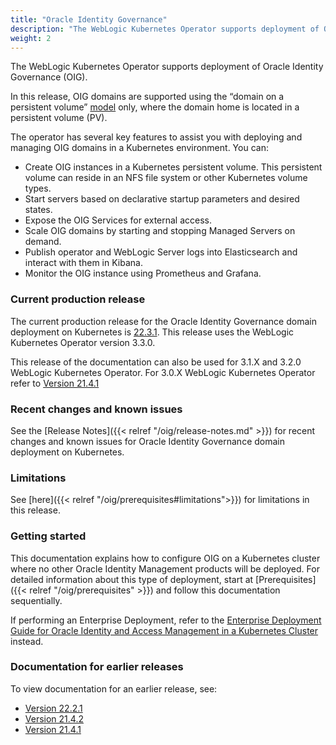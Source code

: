 ```yaml
---
title: "Oracle Identity Governance"
description: "The WebLogic Kubernetes Operator supports deployment of Oracle Identity Governance. Follow the instructions in this guide to set up Oracle Identity Governance domains on Kubernetes."
weight: 2
---
```


The WebLogic Kubernetes Operator supports deployment of Oracle Identity Governance (OIG).

In this release, OIG domains are supported using the “domain on a persistent volume”
[model](https://oracle.github.io/weblogic-kubernetes-operator/userguide/managing-domains/choosing-a-model/) only, where the domain home is located in a persistent volume (PV).

The operator has several key features to assist you with deploying and managing OIG domains in a Kubernetes
environment. You can:

* Create OIG instances in a Kubernetes persistent volume. This persistent volume can reside in an NFS file system or other Kubernetes volume types.
* Start servers based on declarative startup parameters and desired states.
* Expose the OIG Services for external access.
* Scale OIG domains by starting and stopping Managed Servers on demand.
* Publish operator and WebLogic Server logs into Elasticsearch and interact with them in Kibana.
* Monitor the OIG instance using Prometheus and Grafana.

### Current production release

The current production release for the Oracle Identity Governance domain deployment on Kubernetes is [22.3.1](https://github.com/oracle/fmw-kubernetes/releases). This release uses the WebLogic Kubernetes Operator version 3.3.0.

This release of the documentation can also be used for 3.1.X and 3.2.0 WebLogic Kubernetes Operator.
For 3.0.X WebLogic Kubernetes Operator refer to [Version 21.4.1](https://oracle.github.io/fmw-kubernetes/21.4.1/oig/)

### Recent changes and known issues

See the [Release Notes]({{< relref "/oig/release-notes.md" >}}) for recent changes and known issues for Oracle Identity Governance domain deployment on Kubernetes.

### Limitations

See [here]({{< relref "/oig/prerequisites#limitations">}}) for limitations in this release.

### Getting started

This documentation explains how to configure OIG on a Kubernetes cluster where no other Oracle Identity Management products will be deployed. For detailed information about this type of deployment, start at [Prerequisites]({{< relref "/oig/prerequisites" >}}) and follow this documentation sequentially.

If performing an Enterprise Deployment, refer to the [Enterprise Deployment Guide for Oracle Identity and Access Management in a Kubernetes Cluster](https://docs.oracle.com/en/middleware/fusion-middleware/12.2.1.4/ikedg/index.html) instead.

### Documentation for earlier releases

To view documentation for an earlier release, see:

* [Version 22.2.1](https://oracle.github.io/fmw-kubernetes/22.2.1/oig/)
* [Version 21.4.2](https://oracle.github.io/fmw-kubernetes/21.4.2/oig/)
* [Version 21.4.1](https://oracle.github.io/fmw-kubernetes/21.4.1/oig/)
